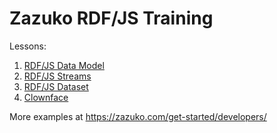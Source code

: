 # Zazuko RDF/JS Training

Lessons:

1. [RDF/JS Data Model](lessons/1.%20quads)
2. [RDF/JS Streams](lessons/2.%20stream)
3. [RDF/JS Dataset](lessons/3.%20dataset)
4. [Clownface](lessons/4.%20clownface)

More examples at https://zazuko.com/get-started/developers/
